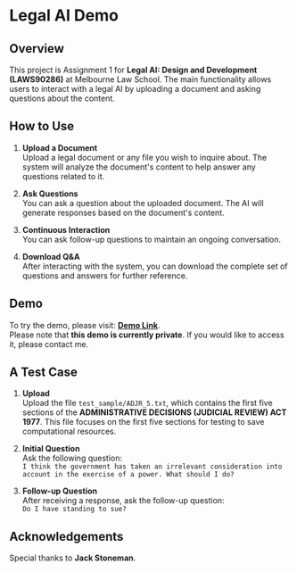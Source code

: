 # Legal AI Demo

## Overview  
This project is Assignment 1 for **Legal AI: Design and Development (LAWS90286)** at Melbourne Law School. The main functionality allows users to interact with a legal AI by uploading a document and asking questions about the content.

## How to Use

1. **Upload a Document**  
   Upload a legal document or any file you wish to inquire about. The system will analyze the document's content to help answer any questions related to it.

2. **Ask Questions**  
   You can ask a question about the uploaded document. The AI will generate responses based on the document's content.

3. **Continuous Interaction**  
   You can ask follow-up questions to maintain an ongoing conversation.

4. **Download Q&A**  
   After interacting with the system, you can download the complete set of questions and answers for further reference.

## Demo  
To try the demo, please visit: **[Demo Link](https://bibzbdzhj7eurppcmlfchr.streamlit.app/)**.  
Please note that **this demo is currently private**. If you would like to access it, please contact me.

## A Test Case

1. **Upload**  
   Upload the file `test_sample/ADJR_5.txt`, which contains the first five sections of the **ADMINISTRATIVE DECISIONS (JUDICIAL REVIEW) ACT 1977**. This file focuses on the first five sections for testing to save computational resources.

2. **Initial Question**  
   Ask the following question:  
   `I think the government has taken an irrelevant consideration into account in the exercise of a power. What should I do?`

3. **Follow-up Question**  
   After receiving a response, ask the follow-up question:  
   `Do I have standing to sue?`

## Acknowledgements
Special thanks to **Jack Stoneman**.
